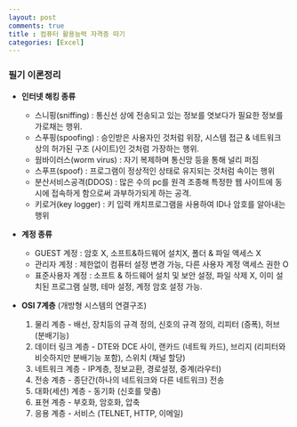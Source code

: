 ```yaml
---
layout: post
comments: true
title : 컴퓨터 활용능력 자격증 따기
categories: [Excel]
---
```


### 필기 이론정리

- **인터넷 해킹 종류**
  - 스니핑(sniffing) : 통신선 상에 전송되고 있는 정보를 엿보다가 필요한 정보를 가로채는 행위.
  - 스푸핑(spoofing) : 승인받은 사용자인 것처럼 위장, 시스템 접근 & 네트워크 상의 허가된 구조 (사이트)인 것처럼 가장하는 행위.
  - 웜바이러스(worm virus) : 자기 복제하며 통신망 등을 통해 널리 퍼짐
  - 스푸프(spoof) : 프로그램이 정상적인 상태로 유지되는 것처럼 속이는 행위
  - 분산서비스공격(DDOS) : 많은 수의 pc를 원격 조종해 특정한 웹 사이트에 동시에 접속하게 함으로써 과부하가되게 하는 공격.
  - 키로거(key logger) : 키 입력 캐치프로그램을 사용하여 ID나 암호를 알아내는 행위

- **계정 종류**
  - GUEST 계정 : 암호 X, 소프트&하드웨어 설치X, 폴더 & 파일 액세스 X
  - 관리자 계정 : 제한없이 컴퓨터 설정 변경 가능, 다른 사용자 계정 액세스 권한 O
  - 표준사용자 계정 : 소프트 & 하드웨어 설치 및 보안 설정, 파일 삭제 X, 이미 설치된 프로그램 실행, 테마 설정, 계정 암호 설정 가능.

- **OSI 7계층** (개방형 시스템의 연결구조)
  1. 물리 계층 - 배선, 장치등의 규격 정의, 신호의 규격 정의, 리피터 (증폭), 허브 (분배기능)
  2. 데이터 링크 계층 - DTE와 DCE 사이, 랜카드 (네트웍 카드), 브리지 (리피터와 비슷하지만 분배기능 포함), 스위치 (채널 할당)
  3. 네트워크 계층 - IP계층, 정보교환, 경로설정, 중계(라우터)
  4. 전송 계층 - 종단간(하나의 네트워크와 다른 네트워크) 전송
  5. 대화(세션) 계층 - 동기화 (신호를 맞춤)
  6. 표현 계층 - 부호화, 암호화, 압축
  7. 응용 계층 - 서비스 (TELNET, HTTP, 이메일)
